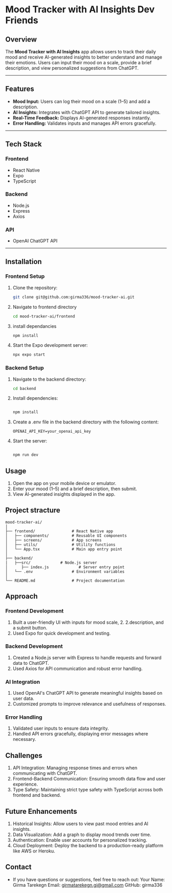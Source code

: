 # Mood Tracker with AI Insights Dev Friends

## Overview

The **Mood Tracker with AI Insights** app allows users to track their daily mood and receive AI-generated insights to better understand and manage their emotions. Users can input their mood on a scale, provide a brief description, and view personalized suggestions from ChatGPT.

---

## Features

- **Mood Input:** Users can log their mood on a scale (1–5) and add a description.
- **AI Insights:** Integrates with ChatGPT API to generate tailored insights.
- **Real-Time Feedback:** Displays AI-generated responses instantly.
- **Error Handling:** Validates inputs and manages API errors gracefully.

---

## Tech Stack

### Frontend

- React Native
- Expo
- TypeScript

### Backend

- Node.js
- Express
- Axios

### API

- OpenAI ChatGPT API

---

## Installation

### Frontend Setup

1. Clone the repository:
   ```bash
   git clone git@github.com:girma336/mood-tracker-ai.git
   ```
2. Navigate to frontend directory
   ```bash
   cd mood-tracker-ai/frontend
   ```
3. install dependancies
   ```bash
   npm install
   ```
4. Start the Expo development server:
   ```bash
   npx expo start
   ```

### Backend Setup

1. Navigate to the backend directory:
   ```bash
   cd backend
   ```
2. Install dependencies:

   ```bash

   npm install
   ```

3. Create a .env file in the backend directory with the following content:

   ```env
   OPENAI_API_KEY=your_openai_api_key
   ```

4. Start the server:

   ```bash

   npm run dev
   ```

## Usage

1. Open the app on your mobile device or emulator.
2. Enter your mood (1–5) and a brief description, then submit.
3. View AI-generated insights displayed in the app.

## Project stracture

```
mood-tracker-ai/
│
├── frontend/                # React Native app
│   ├── components/          # Reusable UI components
│   ├── screens/             # App screens
│   ├── utils/               # Utility functions
│   └── App.tsx              # Main app entry point
│
├── backend/
|   ├──src/             # Node.js server
│      ├── index.js             # Server entry point
│   └── .env                 # Environment variables
│
└── README.md                # Project documentation

```

## Approach

### Frontend Development

1. Built a user-friendly UI with inputs for mood scale, 2. 2.description, and a submit button.
2. Used Expo for quick development and testing.

### Backend Development

1. Created a Node.js server with Express to handle requests and forward data to ChatGPT.
2. Used Axios for API communication and robust error handling.

### AI Integration

1. Used OpenAI's ChatGPT API to generate meaningful insights based on user data.
2. Customized prompts to improve relevance and usefulness of responses.

### Error Handling

1. Validated user inputs to ensure data integrity.
2. Handled API errors gracefully, displaying error messages where necessary.

## Challenges

1. API Integration: Managing response times and errors when communicating with ChatGPT.
2. Frontend-Backend Communication: Ensuring smooth data flow and user experience.
3. Type Safety: Maintaining strict type safety with TypeScript across both frontend and backend.

## Future Enhancements

1. Historical Insights: Allow users to view past mood entries and AI insights.
2. Data Visualization: Add a graph to display mood trends over time.
3. Authentication: Enable user accounts for personalized tracking.
4. Cloud Deployment: Deploy the backend to a production-ready platform like AWS or Heroku.

## Contact

- If you have questions or suggestions, feel free to reach out:
  Your Name: Girma Tarekegn
  Email: girmatarekegn.gi@gmail.com
  GitHub: girma336
